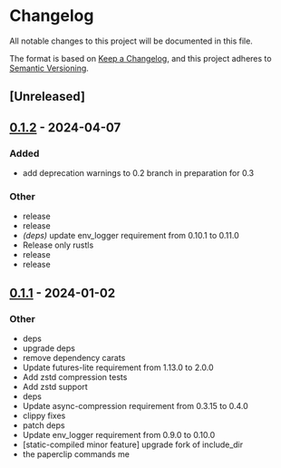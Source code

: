 # Changelog
All notable changes to this project will be documented in this file.

The format is based on [Keep a Changelog](https://keepachangelog.com/en/1.0.0/),
and this project adheres to [Semantic Versioning](https://semver.org/spec/v2.0.0.html).

## [Unreleased]

## [0.1.2](https://github.com/trillium-rs/trillium/compare/trillium-compression-v0.1.1...trillium-compression-v0.1.2) - 2024-04-07

### Added
- add deprecation warnings to 0.2 branch in preparation for 0.3

### Other
- release
- release
- *(deps)* update env_logger requirement from 0.10.1 to 0.11.0
- Release only rustls
- release
- release

## [0.1.1](https://github.com/trillium-rs/trillium/compare/trillium-compression-v0.1.0...trillium-compression-v0.1.1) - 2024-01-02

### Other
- deps
- upgrade deps
- remove dependency carats
- Update futures-lite requirement from 1.13.0 to 2.0.0
- Add zstd compression tests
- Add zstd support
- deps
- Update async-compression requirement from 0.3.15 to 0.4.0
- clippy fixes
- patch deps
- Update env_logger requirement from 0.9.0 to 0.10.0
- [static-compiled minor feature] upgrade fork of include_dir
- the paperclip commands me
